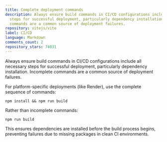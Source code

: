 ```yaml
---
title: Complete deployment commands
description: Always ensure build commands in CI/CD configurations include all necessary
  steps for successful deployment, particularly dependency installation. Incomplete
  commands are a common source of deployment failures.
repository: vitejs/vite
label: CI/CD
language: Markdown
comments_count: 2
repository_stars: 74031
---
```


Always ensure build commands in CI/CD configurations include all necessary steps for successful deployment, particularly dependency installation. Incomplete commands are a common source of deployment failures.

For platform-specific deployments (like Render), use the complete sequence of commands:

```
npm install && npm run build
```

Rather than incomplete commands:

```
npm run build
```

This ensures dependencies are installed before the build process begins, preventing failures due to missing packages in clean CI environments.